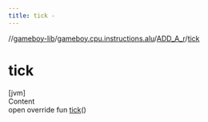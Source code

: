```yaml
---
title: tick -
---
```

//[gameboy-lib](../../index.md)/[gameboy.cpu.instructions.alu](../index.md)/[ADD_A_r](index.md)/[tick](tick.md)



# tick  
[jvm]  
Content  
open override fun [tick](tick.md)()  



